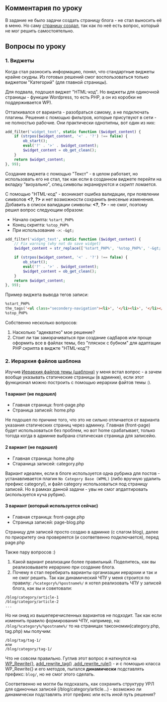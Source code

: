 ## Комментария по уроку ##

В задание не было задачи создать страницу блога - не стал выносить её в меню. Но саму [страницу создал](https://wp.alexanderyurchenko.ru/blog/), 
так как по неё есть вопрос, который не мог решить самостоятельно.


## Вопросы по уроку ##

### 1. Виджеты ###

Когда стал разносить информацию, понял, что стандартные виджеты крайне скудны. Из готовых
решений смог воспользоваться только виджетом "Категорий" (для главной страницы). 

Для подвала, подошел виджет "HTML-код". Но виджеты для одиночной страницы - функции Wordpress, то есть PHP, а он из коробки
не поддерживается WP). 

Отталкивался от варианта - разобраться самому, а не подключать плагины. Решения с помощью фильтров, 
которые присутвуют в сети - не полностью рабочие. Они практически однотипны, вот один из них:

```php
add_filter('widget_text', static function ($widget_content) {
    if (strpos($widget_content, '<' . '?') !== false) {
        ob_start();
        eval('?' . '>' . $widget_content);
        $widget_content = ob_get_clean();
    }
    return $widget_content;
}, 99);
``` 
Создание виджета с помощью "Текст" - в целом работает, но использовать его не стал, так как если в созданном виджете перейти 
на вкладку "визуально", спец.символы экранируются и скрипт ломается. 

С помощью "HTML-код" - возникает ошибка валидации, при появлении символов **&lt;?**, **?&gt;** и нет возможности сохранить 
внесеные изменения. Добавить в список валидации символы: **&lt;?**, **?&gt;** - не смог, поэтому решил вопрос следующим образом:
- Начало скрипта: `%start_PHP%`
- Конец скрипта: `%stop_PHP%`
- При использование `->`: `-&gt;`

```php
add_filter('widget_text', static function ($widget_content) {
    // Fix warning (why not do save widget)
    $widget_content = str_replace(['%start_PHP%', '%stop_PHP%', '-&gt;'], ['<?php', '?>', '->'], $widget_content);

    if (strpos($widget_content, '<' . '?') !== false) {
        ob_start();
        eval('?' . '>' . $widget_content);
        $widget_content = ob_get_clean();
    }
    return $widget_content;
}, 99);
``` 

Пример виджета вывода тегов записи:
```html
%start_PHP%
the_tags('<ul class="secondery-navigation"><li>', '</li><li>', '</li></ul>') 
%stop_PHP%
```

Собственно несколько вопросов:

1. Насколько "адекватно" мое решение?
2. Стоит ли так заморачиваться при создание садбаров или проще оформить все в файлах темы, без "пляскок с бубном" для адаптации 
PHP скрипта в виджте "HTML-код"?

### 2. Иерархия файлов шаблона ###

Изучив [Иерархия файлов темы (шаблона)](https://wp-kama.ru/id_7654/ierarhiya-fajlov-temy-shablona.html#stranitsa-bloga) у меня встал вопрос -
а зачем вообще указывать статические страницы (в админке), если этот функционал можно построить с помощью иерархии  файтов темы :).

#### 1 вариант (не подошел) ####

- Главная страница: front-page.php
- Страница записей: home.php

Не подошел по причине того, что  это не сильно отличается от варианта указания статических страниц через админку. Главная (front-page) 
будет использоваться без проблем, но вот home срабатывает, только тогода когда в админке выбрана статическая страница для записейю.

#### 2 вариант (не подошел) ####

- Главная страница: home.php
- Стараница записей: category.php

Вариант идеален, если в блоге используется одна рубрика для постов - устанавливается плагин `No Category Base (WPML)` (либо вручную удалить префикс category/),
и файл category использоваться под страницу записей. Но в рамках данной задачи - увы не смог апдаптировать (используется куча рубрик).

#### 3 вариант (который используется сейчас) ####

- Главная страница: front-page.php
- Страница записей: page-blog.php

Страницу для записей просто создаю в админке (с слагом blog), далее по приоритету она проверяется (и соответвенно подключается), перед page.php

Также пару вопросов :)

1. Какой вариант реализации более правильный. Поделитесь, как вы реализовываете иерархию при создание блога.
2. Почему я стал перебирать варианты организации иерархии и так и не смог решить. Так как динамический ЧПУ у меня строится по правилу: 
`/%category%/%postname%/` я хотел реализовать ЧПУ у записей блога, как вы и советовали:

```
/blog/category/article-1
/blog/category/article-2
...
```

Но ни онид из вышеперечисленных вариантов не подходит. Так как если изменить правило формирования ЧПУ, например, на: `/blog/%category%/%postname%/`
то на страницах таксономии(category.php, tag.php) мы получим:

```
/blog/tag/tag-1/
или
/blog/category/tag-1/
``` 

Что не совсем правильно. Гуглив этот вопрос я наткнулся на [WP_Rewrite{}](https://wp-kama.ru/function/wp_rewrite), 
[add_rewrite_tag()](https://wp-kama.ru/function/add_rewrite_tag) ,[add_rewrite_rule()](https://wp-kama.ru/function/add_rewrite_rule) -
и с помощью класса WP_Rewrite{} и его методов, пытался **динамически** подставлять префикс: `blog/`, но не смог этого сделать.

Соответвенно не могли бы подсказать, как сохранить структуру УРЛ для одиночных записей (/blog/category/article...) - возможно ли динамически
подставлять этот префикс или есть иной путь решения?